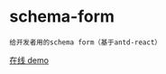 # schema-form

```
给开发者用的schema form（基于antd-react）
```

[在线 demo](https://ayiaq1.github.io/schema-form/)
